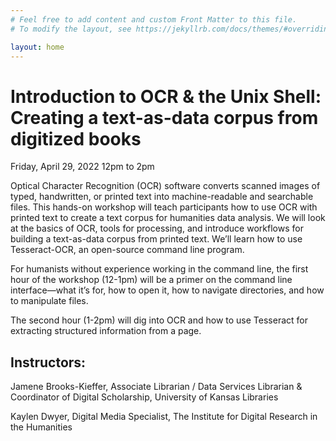```yaml
---
# Feel free to add content and custom Front Matter to this file.
# To modify the layout, see https://jekyllrb.com/docs/themes/#overriding-theme-defaults

layout: home
---
```

# Introduction to OCR & the Unix Shell: Creating a text-as-data corpus from digitized books
Friday, April 29, 2022 12pm to 2pm


Optical Character Recognition (OCR) software converts scanned images of typed, handwritten, or printed text into machine-readable and searchable files. This hands-on workshop will teach participants how to use OCR with printed text to create a text corpus for humanities data analysis. We will look at the basics of OCR, tools for processing, and introduce workflows for building a text-as-data corpus from printed text. We’ll learn how to use Tesseract-OCR, an open-source command line program.  

For humanists without experience working in the command line, the first hour of the workshop (12-1pm) will be a primer on the command line interface—what it’s for, how to open it, how to navigate directories, and how to manipulate files. 

The second hour (1-2pm) will dig into OCR and how to use Tesseract for extracting structured information from a page. 



## Instructors:

Jamene Brooks-Kieffer, Associate Librarian / Data Services Librarian & Coordinator of Digital Scholarship, University of Kansas Libraries

Kaylen Dwyer, Digital Media Specialist, The Institute for Digital Research in the Humanities
